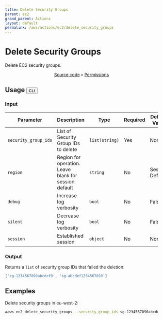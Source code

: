 ```yaml
---
title: Delete Security Groups
parent: ec2
grand_parent: Actions
layout: default
permalink: /aws/actions/ec2/delete_security_groups
---
```


# Delete Security Groups

Delete EC2 security groups.<br/>

<p align="center">
   <a href="https://github.com/avtomat-hub/avtomat-aws/tree/main/avtomat_aws/ec2/delete_security_groups.py">Source code</a> •
   <a href="/aws/permissions/ec2/delete_security_groups">Permissions</a>
</p>

## Usage <button id="toggleButton" class="btn fs-3" onclick="toggleTables()">CLI</button>

### Input

| Parameter            | Description                                           | Type           | Required | Default Value   |
|----------------------|-------------------------------------------------------|----------------|----------|-----------------|
| `security_group_ids` | List of Security Group IDs to delete                  | `list(string)` | Yes      | None            |
| `region`             | Region for operation. Leave blank for session default | `string`       | No       | Session Default |
| `debug`              | Increase log verbosity                                | `bool`         | No       | False           |
| `silent`             | Decrease log verbosity                                | `bool`         | No       | False           |
| `session`            | Established session                                   | `object`       | No       | None            |                           

### Output

Returns a `list` of security group IDs that failed the deletion:

```python
['sg-1234567890abcdef0', 'sg-abcdef1234567890']
```

<div markdown="1" id="cli" style="display: block;">

## Examples

Delete security groups in eu-west-2:

```bash
aaws ec2 delete_security_groups --security_group_ids sg-1234567890abcdef0 sg-abcdef1234567890 --region eu-west-2
```

</div>

<div markdown="1" id="prog" style="display: none;">

## Examples

Delete security groups in eu-west-2:

```python
from avtomat_aws import ec2

response = ec2.delete_security_groups(security_group_ids=["sg-1234567890abcdef0", "sg-abcdef1234567890"],
                                      region="eu-west-2")
```

</div>

<script>
  function toggleTables() {
    var cli = document.getElementById("cli");
    var prog = document.getElementById("prog");
    var toggleButton = document.getElementById("toggleButton");
    if (cli.style.display === "none") {
      cli.style.display = "block";
      prog.style.display = "none";
      toggleButton.innerHTML = "CLI";
    } else {
      cli.style.display = "none";
      prog.style.display = "block";
      toggleButton.innerHTML = "Programmatic";
    } 
  }
</script>

